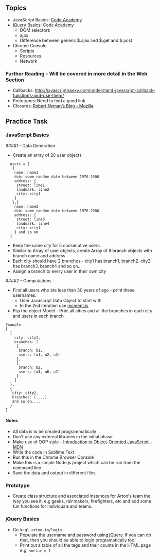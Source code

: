 ## Topics
* JavaScript Basics: [Code Academy](http://www.codecademy.com/tracks/javascript)
* jQuery Basics: [Code Academy](http://www.codecademy.com/tracks/jquery)
  * DOM selectors
  * ajax
  * Difference between generic $.ajax and $.get and $.post
* Chrome Console
  * Scripts
  * Resources
  * Network

### Further Reading - Will be covered in more detail in the Web Section
* Callbacks: http://javascriptissexy.com/understand-javascript-callback-functions-and-use-them/
* Prototypes: Need to find a good link
* Closures: [Robert Nyman’s Blog - Mozilla](http://robertnyman.com/2008/10/09/explaining-javascript-scope-and-closures/)  

## Practice Task

### JavaScript Basics
####1 - Data Generation

* Create an array of 20 user objects

```
  users = [
   {
    name: name1
    dob: some random date between 1970-2000
    address: {
     street: line1
     landmark: line2
     city: city1
    }
   },{
    name: name2
    dob: some random date between 1970-2000
    address: {
     street: line3
     landmark: line4
     city: city1
    } and so on
  ]
```
* Keep the same city for 5 consecutive users.
* Similar to Array of user objects, create Array of 8 branch objects with branch name and address.
* Each city should have 2 branches - city1 has branch1, branch2. city2 has branch3, branch4 and so on...
* Assign a branch to every user in their own city

####2 - Computations
* Find all users who are less than 30 years of age - print these usernames.
  * User Javascript Data Object to start with
  * In the 2nd iteration use [moment.js](http://momentjs.com/)
* Flip the object Model - Print all cities and all the branches in each city and users in each branch
```
Example
[
  {
    city: city1,
    branches: [
     {
      branch: b1,
      users: [u1, u2, u3]
     },
     {
      branch: b2,
      users: [u5, u6, u7]
     }
    ]
  },
  {
   city: city2,
   branches: [....]
   and so on....
  }
]
```

#### Notes
* All data is to be created programmatically
* Don't use any external libraries in the initial phase
* Make use of OOP style - [Introduction to Object-Oriented JavaScript - MDN](https://developer.mozilla.org/en-US/docs/Web/JavaScript/Introduction_to_Object-Oriented_JavaScript)
* Write the code in Sublime Text
* Run this in the Chrome Browser Console
* Make this is a simple Node.js project which can be run from the command line
* Save the data and output in different files

### Prototype
* Create class structure and associated instances for Artoo's team the way you see it. e.g geeks, rainmakers, firefighters, etc and add some fun functions for individuals and teams.

### jQuery Basics
* Go to ```gl.artoo.in/login```
  * Populate the username and password using jQuery. If you can do that, then you should be able to login programatically too!
  * Print out a table of all the tags and their counts in the HTML page e.g. ```<meta> = 1```

